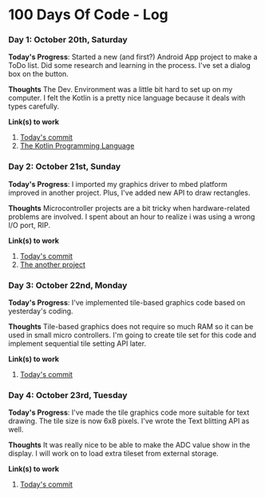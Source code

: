 # 100 Days Of Code - Log

### Day 1: October 20th, Saturday

**Today's Progress**: Started a new (and first?)  Android App project to make a ToDo list. Did some research and learning in the process. I've set a dialog box on the button.

**Thoughts** The Dev. Environment was a little bit hard to set up on my computer. I felt the Kotlin is a pretty nice language because it deals with types carefully.

**Link(s) to work**
1. [Today's commit](https://github.com/ikubaku/SeaLion/commit/ca6f564197dec0e0971cb4522166f86066bc80ab)
2. [The Kotlin Programming Language](https://kotlinlang.org)

### Day 2: October 21st, Sunday

**Today's Progress**: I imported my graphics driver to mbed platform improved in another project. Plus, I've added new API to draw rectangles.

**Thoughts** Microcontroller projects are a bit tricky when hardware-related problems are involved. I spent about an hour to realize i was using a wrong I/O port, RIP.

**Link(s) to work**
1. [Today's commit](https://os.mbed.com/users/ADay/code/SSD1353Test2/)
2. [The another project](https://github.com/ikubaku/esp32-audiostation)

### Day 3: October 22nd, Monday

**Today's Progress**: I've implemented tile-based graphics code based on yesterday's coding.

**Thoughts** Tile-based graphics does not require so much RAM so it can be used in small micro controllers. I'm going to create tile set for this code and implement sequential tile setting API later.

**Link(s) to work**
1. [Today's commit](https://os.mbed.com/users/ADay/code/SSD1353TileGraphics/)

### Day 4: October 23rd, Tuesday

**Today's Progress**: I've made the tile graphics code more suitable for text drawing. The tile size is now 6x8 pixels. I've wrote the Text blitting API as well.

**Thoughts** It was really nice to be able to make the ADC value show in the display. I will work on to load extra tileset from external storage.

**Link(s) to work**
1. [Today's commit](https://os.mbed.com/users/ADay/code/SSD1353TileGraphics/)
